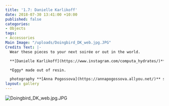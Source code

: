 ```yaml
---
title: '1.7: Danielle Karlikoff'
date: 2018-07-30 13:41:00 +10:00
published: false
categories:
- Objects
tags:
- Accessories
Main Image: "/uploads/Doingbird_DK_web.jpg.JPG"
Credits Text: |-
  Wear these pieces to your next soirée or out in the world.

  **[Danielle Karlikoff](https://www.instagram.com/computa_hydrates/)** *Blue Snake Choke Her* made out of sterling silver and London blue topaz.

  *Eggy* made out of resin.

  photography **[Anna Pogossova](https://annapogossova.allyou.net/)** styling **[Miguel Urbina Tan](https://www.instagram.com/miguelurbinatan)**
layout: gallery
---
```


![Doingbird_DK_web.jpg.JPG](/uploads/Doingbird_DK_web.jpg.JPG)